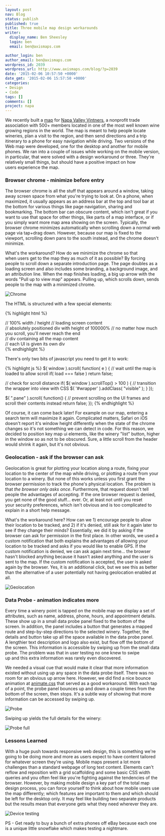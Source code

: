 ```yaml
---
layout: post
nav: Blog
status: publish
published: true
title: Three mobile map design workarounds
writer:
  display_name: Ben Sheesley
  login: ben
  email: ben@axismaps.com

author_login: ben
author_email: ben@axismaps.com
wordpress_id: 2039
wordpress_url: http://www.axismaps.com/blog/?p=2039
date: '2015-02-06 10:57:50 +0000'
date_gmt: '2015-02-06 15:57:50 +0000'
categories:
- Design
- Code
tags: []
comments: []
project: napa
---
```

We recently built a [map](http://napavintners.com/maps/) for [Napa Valley Vintners](http://napavintners.com/), a nonprofit trade association with 500+ members located in one of the most well known wine growing regions in the world. The map is meant to help people locate wineries, plan a visit to the region, and then send directions and a trip itinerary to a phone for easy navigation while driving. Two versions of the Web map were developed, one for the desktop and another for mobile phones. We ran into a couple of issues while working on the mobile version, in particular, that were solved with a design workaround or three. They're relatively small things, but should have a positive impact on how users experience the map.

<!--break-->

### Browser chrome - minimize before entry
The browser chrome is all the stuff that appears around a window, taking away screen space from what you're trying to look at. On a phone, when maximized, it usually appears as an address bar at the top and tool bar at the bottom for various things like page navigation, sharing and bookmarking. The bottom bar can obscure content, which isn't great if you want to use that space for other things, like parts of a map interface, or if you simply want more map area showing on the screen. Typically, the browser chrome minimizes automatically when scrolling down a normal web page via tap+drag down. However, because our map is fixed to the viewport, scrolling down pans to the south instead, and the chrome doesn't minimize.

What's the workaround? How do we minimize the chrome so that when users get to the map they as much of it as possible? By forcing people to scroll down a separate introduction page. The page doubles as a loading screen and also includes some branding, a background image, and an attribution line. When the map finishes loading, a big up arrow with the words "Pull up to view map" appears. Pulling up, which scrolls down, sends people to the map with a minimized chrome.

![Chrome](/media/posts/2015/02/chrome.gif)

The HTML is structured with a few special elements:

{% highlight html %}
<body>
   <div id="loading">
      // 100% width / height
      // loading screen content
   </div>
   <div id="treadmill">
      // absolutely positioned div with height of 100000%
      // no matter how much you scroll, you'll never reach the end
   </div>
   <div id="wrapper">
      // div containing all the map content
      <div class="pane">
         // each UI is given its own div
      </div>
   </div>
</body>
{% endhighlight %}

There's only two bits of javascript you need to get it to work:

{% highlight js %}
$( window ).scroll( function( e ) {
   // wait until the map is loaded to allow scroll
   if( load === false ) return false;

   // check for scroll distance
   if( $( window ).scrollTop() &gt; 100 ) {
      // transition the wrapper into view with CSS
      $( '#wrapper' ).addClass( "visible" );
   }
});

$( ".pane" ).scroll( function() {
  // prevent scrolling on the UI frames and scroll their contents instead 
  return false;
});
{% endhighlight %}

Of course, it can come back later! For example on our map, entering a search term will maximize it again. Complicated matters, Safari on iOS doesn't report it's window height differently when the state of the chrome changes so it's not something we can detect in code. For this reason, we decided to position key map ui elements, like the winery "list" button, higher in the window so as not to be obscured. Sure, a little scroll from the header would shrink it again, but it's not obvious.

### Geolocation - ask if the browser can ask
Geolocation is great for plotting your location along a route, fixing your location to the center of the map while driving, or plotting a route from your location to a winery. But none of this works unless you first grant the browser permission to track the phone's physical location. The problem is that _the browser only asks once_. Furthermore, that request doesn't tell people the advantages of accepting. If the one browser request is denied, you get none of the good stuff... ever. Or, at least not until you reset your security preferences, which isn't obvious and is too complicated to explain in a short help message.

What's the workaround here? How can we 1) encourage people to allow their location to be tracked, and 2) if it's denied, still ask for it again later to see if they change their minds? Essentially, we did it by asking if the browser can ask for permission in the first place. In other words, we used a custom notification that both explains the advantages of allowing your location to be tracked and asks if you would like to enable GPS. If the custom notification is denied, we can ask again next time... the browser hasn't blocked anything because it hasn't asked anything and the user is sent to the map. If the custom notification is accepted, the user is asked again by the browser. Yes, it is an additional click, but we see this as better than the alternative of a user potentially not having geolocation enabled at all.

![Geolocation](/media/posts/2015/02/geolocation.gif)

### Data Probe - animation indicates more

Every time a winery point is tapped on the mobile map we display a set of attributes, such as name, address, phone, hours, and appointment details. These show up in a small data probe panel fixed to the bottom of the screen. In addition, the panel includes a button that generates a mapped route and step-by-step directions to the selected winery. Together, the details and button take up all the space available in the data probe panel. A lengthier text description and logo also exist, but flow off the bottom of the screen. This information is accessible by swiping up from the small data probe. The problem was that in user testing no one knew to swipe up and this extra information was rarely even discovered.

We needed a visual cue that would make it clear that more information existed without using up any space in the data probe itself. There was no room for an obvious up arrow here. However, we did find a nice bounce animation at [animate.css](http://daneden.github.io/animate.css/) that served as a good workaround. With each tap of a point, the probe panel bounces up and down a couple times from the bottom of the screen, then stops. It's a subtle way of showing that more information can be accessed by swiping up.

![Probe](/media/posts/2015/02/probe.gif)

Swiping up yields the full details for the winery:

![Probe full](/media/posts/2015/02/probe_full.png)

### Lessons Learned

With a huge push towards responsive web design, this is something we're going to be doing more and more as users expect to have content tailored for whatever screen they're using. Mobile maps present a lot more challenges than a standard webpage of long text content. Elements can't reflow and reposition with a grid scaffolding and some basic CSS width queries and you often feel like you're fighting against the tendencies of the browser. However, by making mobile design a key part of the total map design process, you can force yourself to think about how mobile users use the map differently; which features are important to them and which should be left for the desktop only. It may feel like building two separate products but the results mean that everyone gets what they need wherever they are.

![Device testing](/media/posts/2015/02/testing.jpg)

PS - Get ready to buy a bunch of extra phones off eBay because each one is a unique little snowflake which makes testing a nightmare.
